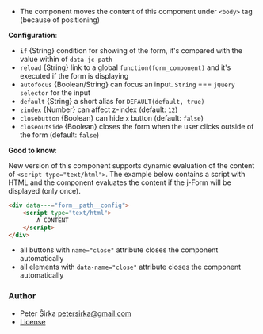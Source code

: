 - The component moves the content of this component under `<body>` tag (because of positioning)

__Configuration__:

- `if` {String} condition for showing of the form, it's compared with the value within of `data-jc-path`
- `reload` {String} link to a global `function(form_component)` and it's executed if the form is displaying
- `autofocus` {Boolean/String} can focus an input. `String` === `jQuery selector` for the input
- `default` {String} a short alias for `DEFAULT(default, true)`
- `zindex` {Number} can affect z-index (default: `12`)
- `closebutton` {Boolean} can hide `x` button (default: `false`)
- `closeoutside` {Boolean} closes the form when the user clicks outside of the form (default: `false`)

__Good to know__:

New version of this component supports dynamic evaluation of the content of `<script type="text/html">`. The example below contains a script with HTML and the component evaluates the content if the j-Form will be displayed (only once).

```html
<div data---="form__path__config">
	<script type="text/html">
		A CONTENT
	</script>
</div>
```

- all buttons with `name="close"` attribute closes the component automatically
- all elements with `data-name="close"` attribute closes the component automatically

### Author

- Peter Širka <petersirka@gmail.com>
- [License](https://www.totaljs.com/license/)
